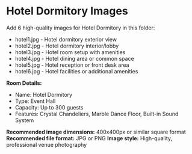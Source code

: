 # Hotel Dormitory Images

Add 6 high-quality images for Hotel Dormitory in this folder:

- hotel1.jpg - Hotel dormitory exterior view
- hotel2.jpg - Hotel dormitory interior/lobby
- hotel3.jpg - Hotel room setup with amenities
- hotel4.jpg - Hotel dining area or common space
- hotel5.jpg - Hotel reception or front desk area
- hotel6.jpg - Hotel facilities or additional amenities

**Room Details:**
- Name: Hotel Dormitory
- Type: Event Hall  
- Capacity: Up to 300 guests
- Features: Crystal Chandeliers, Marble Dance Floor, Built-in Sound System

**Recommended image dimensions:** 400x400px or similar square format
**Recommended file format:** JPG or PNG
**Image style:** High-quality, professional venue photography